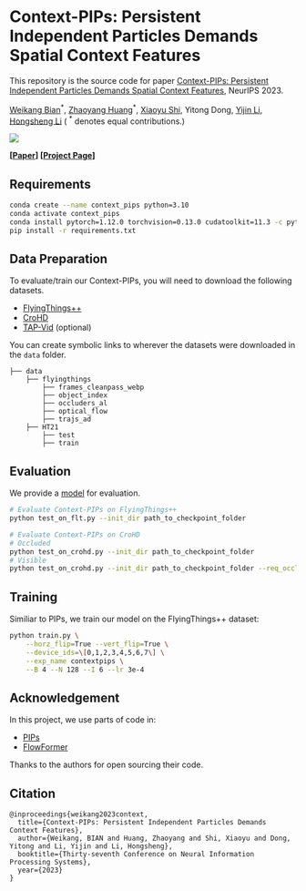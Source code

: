 # Context-PIPs: Persistent Independent Particles Demands Spatial Context Features

This repository is the source code for paper [Context-PIPs: Persistent Independent Particles Demands Spatial Context Features](https://arxiv.org/abs/2306.02000), NeurIPS 2023.

[Weikang Bian](https://wkbian.github.io/)<sup>\*</sup>,
[Zhaoyang Huang](https://drinkingcoder.github.io/)<sup>\*</sup>,
[Xiaoyu Shi](https://xiaoyushi97.github.io/),
Yitong Dong,
[Yijin Li](https://eugenelyj.github.io/),
[Hongsheng Li](https://www.ee.cuhk.edu.hk/~hsli/)
 ( <sup>\*</sup> denotes equal contributions.)

<img src='https://wkbian.github.io/Projects/Context-PIPs/images/motocross-jump_context-tap.gif'>

**[[Paper](https://arxiv.org/abs/2306.02000)] [[Project Page](https://wkbian.github.io/Projects/Context-PIPs/)]**


## Requirements
```bash
conda create --name context_pips python=3.10
conda activate context_pips
conda install pytorch=1.12.0 torchvision=0.13.0 cudatoolkit=11.3 -c pytorch
pip install -r requirements.txt
```

## Data Preparation

To evaluate/train our Context-PIPs, you will need to download the following datasets.

* [FlyingThings++](https://github.com/aharley/pips#flyingthings-dataset)
* [CroHD](https://motchallenge.net/data/Head_Tracking_21/)
* [TAP-Vid](https://github.com/google-deepmind/tapnet#tap-vid-benchmark) (optional)

You can create symbolic links to wherever the datasets were downloaded in the `data` folder.

```text
├── data
    ├── flyingthings
        ├── frames_cleanpass_webp
        ├── object_index
        ├── occluders_al
        ├── optical_flow
        ├── trajs_ad
    ├── HT21
        ├── test
        ├── train
```

## Evaluation

We provide a [model](https://drive.google.com/file/d/1TnRXUC6UnPQ3ak7JhFE66tu66k3O3Stw/view?usp=sharing) for evaluation.

```bash
# Evaluate Context-PIPs on FlyingThings++
python test_on_flt.py --init_dir path_to_checkpoint_folder

# Evaluate Context-PIPs on CroHD
# Occluded
python test_on_crohd.py --init_dir path_to_checkpoint_folder
# Visible
python test_on_crohd.py --init_dir path_to_checkpoint_folder --req_occlusion False
```

## Training

Similiar to PIPs, we train our model on the FlyingThings++ dataset:

```bash
python train.py \
    --horz_flip=True --vert_flip=True \
    --device_ids=\[0,1,2,3,4,5,6,7\] \
    --exp_name contextpips \
    --B 4 --N 128 --I 6 --lr 3e-4
```

## Acknowledgement

In this project, we use parts of code in:

* [PIPs](https://github.com/aharley/pips)
* [FlowFormer](https://github.com/drinkingcoder/FlowFormer-Official)

Thanks to the authors for open sourcing their code.

## Citation

```text
@inproceedings{weikang2023context,
  title={Context-PIPs: Persistent Independent Particles Demands Context Features},
  author={Weikang, BIAN and Huang, Zhaoyang and Shi, Xiaoyu and Dong, Yitong and Li, Yijin and Li, Hongsheng},
  booktitle={Thirty-seventh Conference on Neural Information Processing Systems},
  year={2023}
}
```

